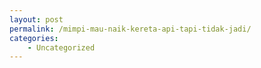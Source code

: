 ```yaml
---
layout: post
permalink: /mimpi-mau-naik-kereta-api-tapi-tidak-jadi/
categories:
    - Uncategorized
---
```


